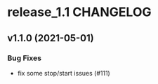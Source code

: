 # release_1.1 CHANGELOG

## v1.1.0 (2021-05-01)

### Bug Fixes

- fix some stop/start issues (#111)


